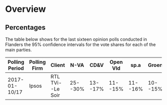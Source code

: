 # Overview

## Percentages

The table below shows for the last sixteen opinion polls conducted in Flanders
the 95% confidence intervals for the vote shares for each of the main parties.

| Polling Period | Polling Firm | Client           | N-VA    | CD&V    | Open Vld | sp.a    | Groen   | Vlaams Belang | PVDA  |
|----------------|--------------|------------------|---------|---------|----------|---------|---------|---------------|-------|
| 2017-01-10/17  | Ipsos        | RTL TVi--Le Soir | 25--30% | 13--17% | 11--15%  | 11--16% | 10--15% | 8--12%        | 4--7% |


